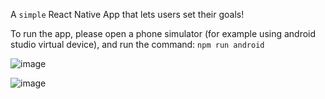 A  ```simple``` React Native App that lets users set their goals!

To run the app, please open a phone simulator (for example using android studio virtual device), and run the command:
``` npm run android ```

![image](https://github.com/KayZou/NativeExpense/assets/82322986/a6cb0c79-1b18-4cf2-830f-10dce1f45764)

![image](https://github.com/KayZou/NativeExpense/assets/82322986/5ac37bc6-795b-4793-8878-c6b67e7cfbcf)
